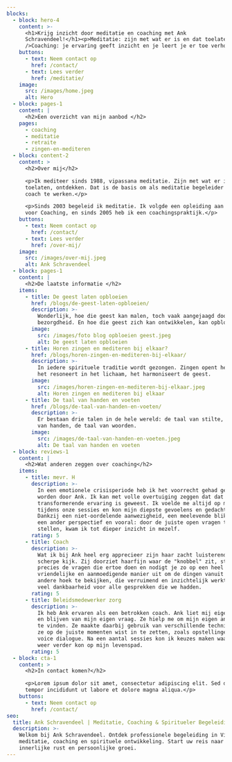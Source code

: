 ```yaml
---
blocks:
  - block: hero-4
    content: >-
      <h1>Krijg inzicht door meditatie en coaching met Ank
      Schravendeel!</h1><p>Meditatie: zijn met wat er is en dat toelaten.<br
      />Coaching: je ervaring geeft inzicht en je leert je er toe verhouden.</p>
    buttons:
      - text: Neem contact op
        href: /contact/
      - text: Lees verder
        href: /meditatie/
    image:
      src: /images/home.jpeg
      alt: Hero
  - block: pages-1
    content: |
      <h2>Een overzicht van mijn aanbod </h2>
    pages:
      - coaching
      - meditatie
      - retraite
      - zingen-en-mediteren
  - block: content-2
    content: >
      <h2>Over mij</h2>

      <p>Ik mediteer sinds 1988, vipassana meditatie. Zijn met wat er is,
      toelaten, ontdekken. Dat is de basis om als meditatie begeleider en als
      coach te werken.</p>

      <p>Sinds 2003 begeleid ik meditatie. Ik volgde een opleiding aan de School
      voor Coaching, en sinds 2005 heb ik een coachingspraktijk.</p>
    buttons:
      - text: Neem contact op
        href: /contact/
      - text: Lees verder
        href: /over-mij/
    image:
      src: /images/over-mij.jpeg
      alt: Ank Schravendeel
  - block: pages-1
    content: |
      <h2>De laatste informatie </h2>
    items:
      - title: De geest laten opbloeien
        href: /blogs/de-geest-laten-opbloeien/
        description: >-
          Wonderlijk, hoe die geest kan malen, toch vaak aangejaagd door
          bezorgdheid. En hoe die geest zich kan ontwikkelen, kan opbloeien.
        image:
          src: /images/foto blog opbloeien geest.jpeg
          alt: De geest laten opbloeien
      - title: Horen zingen en mediteren bij elkaar?
        href: /blogs/horen-zingen-en-mediteren-bij-elkaar/
        description: >-
          In iedere spirituele traditie wordt gezongen. Zingen opent het hart,
          het resoneert in het lichaam, het harmoniseert de geest.
        image:
          src: /images/horen-zingen-en-mediteren-bij-elkaar.jpeg
          alt: Horen zingen en mediteren bij elkaar
      - title: De taal van handen en voeten
        href: /blogs/de-taal-van-handen-en-voeten/
        description: >-
          Er bestaan drie talen in de hele wereld: de taal van stilte, de taal
          van handen, de taal van woorden.
        image:
          src: /images/de-taal-van-handen-en-voeten.jpeg
          alt: De taal van handen en voeten
  - block: reviews-1
    content: |
      <h2>Wat anderen zeggen over coaching</h2>
    items:
      - title: mevr. H
        description: >-
          In een emotionele crisisperiode heb ik het voorrecht gehad gecoacht te
          worden door Ank. Ik kan met volle overtuiging zeggen dat dat een
          transformerende ervaring is geweest. Ik voelde me altijd op mijn gemak
          tijdens onze sessies en kon mijn diepste gevoelens en gedachten delen.
          Dankzij een niet-oordelende aanwezigheid, een meelevende blik, vanuit
          een ander perspectief en vooral: door de juiste open vragen te
          stellen, kwam ik tot dieper inzicht in mezelf.
        rating: 5
      - title: Coach
        description: >-
          Wat ik bij Ank heel erg apprecieer zijn haar zacht luisterend oor en
          scherpe kijk. Zij doorziet haarfijn waar de "knobbel" zit, stelt
          precies de vragen die ertoe doen en nodigt je zo op een heel
          vriendelijke en aanmoedigende manier uit om de dingen vanuit een
          andere hoek te bekijken, die verruimend en inzichtelijk werkt. Ik voel
          veel dankbaarheid voor alle gesprekken die we hadden.
        rating: 5
      - title: Beleidsmedewerker zorg
        description: >-
          Ik heb Ank ervaren als een betrokken coach. Ank liet mij eigenaar zijn
          en blijven van mijn eigen vraag. Ze hielp me om mijn eigen antwoorden
          te vinden. Ze maakte daarbij gebruik van verschillende technieken die
          ze op de juiste momenten wist in te zetten, zoals opstellingen en
          voice dialogue. Na een aantal sessies kon ik keuzes maken waarmee ik
          weer verder kon op mijn levenspad.
        rating: 5
  - block: cta-1
    content: >
      <h2>In contact komen?</h2>

      <p>Lorem ipsum dolor sit amet, consectetur adipiscing elit. Sed do eiusmod
      tempor incididunt ut labore et dolore magna aliqua.</p>
    buttons:
      - text: Neem contact op
        href: /contact/
seo:
  title: Ank Schravendeel | Meditatie, Coaching & Spiritueler Begeleiding
  description: >-
    Welkom bij Ank Schravendeel. Ontdek professionele begeleiding in Vipassana
    meditatie, coaching en spirituele ontwikkeling. Start uw reis naar
    innerlijke rust en persoonlijke groei.
---
```


